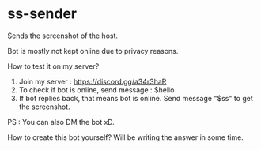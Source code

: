 # ss-sender
Sends the screenshot of the host.

Bot is mostly not kept online due to privacy reasons.

How to test it on my server?
1. Join my server : https://discord.gg/a34r3haR
2. To check if bot is online, send message : $hello
3. If bot replies back, that means bot is online. Send message "$ss" to get the screenshot.

PS : You can also DM the bot xD.

How to create this bot yourself?
Will be writing the answer in some time.
